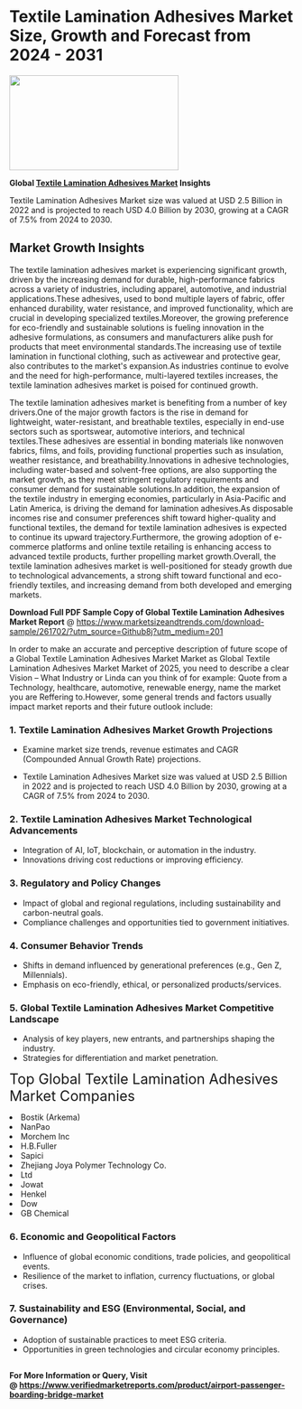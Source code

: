<H1>Textile Lamination Adhesives Market Size, Growth and Forecast from 2024 - 2031</H1><img class="aligncenter size-medium wp-image-584254" src="https://thirdeyenews.in/wp-content/uploads/2024/09/Global-Market-Research-300x168.jpeg" alt="" width="300" height="168" /><p><strong>Global&nbsp;<a href="https://www.marketsizeandtrends.com/download-sample/261702/?utm_source=Github8j?utm_medium=201">Textile Lamination Adhesives Market</a> Insights</strong></p><p>Textile Lamination Adhesives Market size was valued at USD 2.5 Billion in 2022 and is projected to reach USD 4.0 Billion by 2030, growing at a CAGR of 7.5% from 2024 to 2030.</p><p><h2>Market Growth Insights</h2> <p>The textile lamination adhesives market is experiencing significant growth, driven by the increasing demand for durable, high-performance fabrics across a variety of industries, including apparel, automotive, and industrial applications.These adhesives, used to bond multiple layers of fabric, offer enhanced durability, water resistance, and improved functionality, which are crucial in developing specialized textiles.Moreover, the growing preference for eco-friendly and sustainable solutions is fueling innovation in the adhesive formulations, as consumers and manufacturers alike push for products that meet environmental standards.The increasing use of textile lamination in functional clothing, such as activewear and protective gear, also contributes to the market's expansion.As industries continue to evolve and the need for high-performance, multi-layered textiles increases, the textile lamination adhesives market is poised for continued growth.</p> <p>The textile lamination adhesives market is benefiting from a number of key drivers.One of the major growth factors is the rise in demand for lightweight, water-resistant, and breathable textiles, especially in end-use sectors such as sportswear, automotive interiors, and technical textiles.These adhesives are essential in bonding materials like nonwoven fabrics, films, and foils, providing functional properties such as insulation, weather resistance, and breathability.Innovations in adhesive technologies, including water-based and solvent-free options, are also supporting the market growth, as they meet stringent regulatory requirements and consumer demand for sustainable solutions.In addition, the expansion of the textile industry in emerging economies, particularly in Asia-Pacific and Latin America, is driving the demand for lamination adhesives.As disposable incomes rise and consumer preferences shift toward higher-quality and functional textiles, the demand for textile lamination adhesives is expected to continue its upward trajectory.Furthermore, the growing adoption of e-commerce platforms and online textile retailing is enhancing access to advanced textile products, further propelling market growth.Overall, the textile lamination adhesives market is well-positioned for steady growth due to technological advancements, a strong shift toward functional and eco-friendly textiles, and increasing demand from both developed and emerging markets.</p> <p><span class=""><strong>Download Full PDF Sample Copy of Global Textile Lamination Adhesives Market Report</strong> @ <a href="https://www.marketsizeandtrends.com/download-sample/261702/?utm_source=Github8j?utm_medium=201" target="_blank">https://www.marketsizeandtrends.com/download-sample/261702/?utm_source=Github8j?utm_medium=201</a></span></p><p>In order to make an accurate and perceptive description of future scope of a Global&nbsp;Textile Lamination Adhesives Market Market as Global&nbsp;Textile Lamination Adhesives Market Market of 2025, you need to describe a clear Vision &ndash; What Industry or Linda can you think of for example: Quote from a Technology, healthcare, automotive, renewable energy, name the market you are Reffering to.However, some general trends and factors usually impact market reports and their future outlook include:</p><h3>1.&nbsp;<strong>Textile Lamination Adhesives Market Growth Projections</strong></h3><ul><li>Examine market size trends, revenue estimates and CAGR (Compounded Annual Growth Rate) projections.</li><li><p>Textile Lamination Adhesives Market size was valued at USD 2.5 Billion in 2022 and is projected to reach USD 4.0 Billion by 2030, growing at a CAGR of 7.5% from 2024 to 2030.</p></li></ul><h3>2.&nbsp;<strong>Textile Lamination Adhesives Market Technological Advancements</strong></h3><ul><li>Integration of AI, IoT, blockchain, or automation in the industry.</li><li>Innovations driving cost reductions or improving efficiency.</li></ul><h3>3.&nbsp;<strong>Regulatory and Policy Changes</strong></h3><ul><li>Impact of global and regional regulations, including sustainability and carbon-neutral goals.</li><li>Compliance challenges and opportunities tied to government initiatives.</li></ul><h3>4.&nbsp;<strong>Consumer Behavior Trends</strong></h3><ul><li>Shifts in demand influenced by generational preferences (e.g., Gen Z, Millennials).</li><li>Emphasis on eco-friendly, ethical, or personalized products/services.</li></ul><h3>5.&nbsp;<strong>Global Textile Lamination Adhesives Market Competitive Landscape</strong></h3><ul><li>Analysis of key players, new entrants, and partnerships shaping the industry.</li><li>Strategies for differentiation and market penetration.</li></ul><p data-pm-slice="1 1 []"><span style="color: inherit; font-family: inherit; font-size: 25px;">Top Global Textile Lamination Adhesives Market Companies</span></p><div class="" data-test-id=""><p><li>Bostik (Arkema)</li><li> NanPao</li><li> Morchem Inc</li><li> H.B.Fuller</li><li> Sapici</li><li> Zhejiang Joya Polymer Technology Co.</li><li>Ltd</li><li> Jowat</li><li> Henkel</li><li> Dow</li><li> GB Chemical</li></p></div><h3>6.&nbsp;<strong>Economic and Geopolitical Factors</strong></h3><ul><li>Influence of global economic conditions, trade policies, and geopolitical events.</li><li>Resilience of the market to inflation, currency fluctuations, or global crises.</li></ul><h3>7.&nbsp;<strong>Sustainability and ESG (Environmental, Social, and Governance)</strong></h3><ul><li>Adoption of sustainable practices to meet ESG criteria.</li><li>Opportunities in green technologies and circular economy principles.</li></ul><h2><strong style="font-size: 14px;">For More Information or Query, Visit @&nbsp;</strong><a style="background-color: #ffffff; font-size: 14px;" href="https://www.marketsizeandtrends.com/report/textile-lamination-adhesives-market/" target="_blank">https://www.verifiedmarketreports.com/product/airport-passenger-boarding-bridge-market</a></h2>